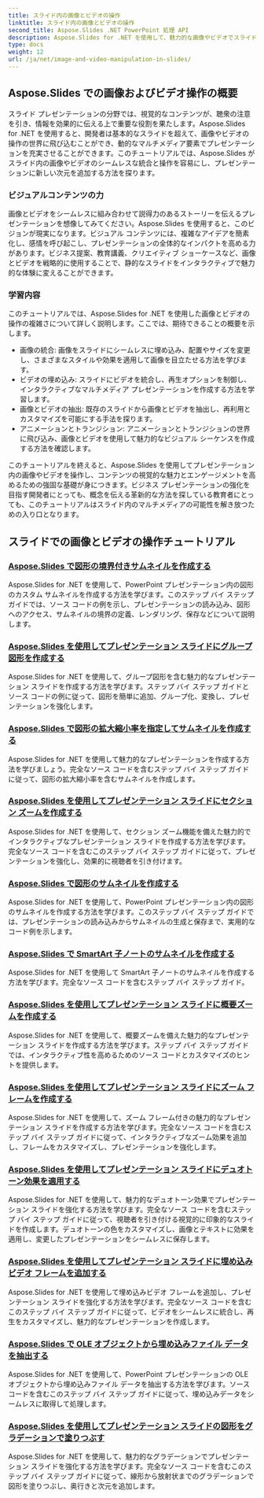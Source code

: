 ```yaml
---
title: スライド内の画像とビデオの操作
linktitle: スライド内の画像とビデオの操作
second_title: Aspose.Slides .NET PowerPoint 処理 API
description: Aspose.Slides for .NET を使用して、魅力的な画像やビデオでスライド プレゼンテーションを強化します。視覚的に魅力的なコンテンツを作成するために、スライド内の画像やビデオを操作する方法を段階的に学習します。
type: docs
weight: 12
url: /ja/net/image-and-video-manipulation-in-slides/
---
```


## Aspose.Slides での画像およびビデオ操作の概要

スライド プレゼンテーションの分野では、視覚的なコンテンツが、聴衆の注意を引き、情報を効果的に伝える上で重要な役割を果たします。Aspose.Slides for .NET を使用すると、開発者は基本的なスライドを超えて、画像やビデオの操作の世界に飛び込むことができ、動的なマルチメディア要素でプレゼンテーションを充実させることができます。このチュートリアルでは、Aspose.Slides がスライド内の画像やビデオのシームレスな統合と操作を容易にし、プレゼンテーションに新しい次元を追加する方法を探ります。

### ビジュアルコンテンツの力

画像とビデオをシームレスに組み合わせて説得力のあるストーリーを伝えるプレゼンテーションを想像してみてください。Aspose.Slides を使用すると、このビジョンが現実になります。ビジュアル コンテンツには、複雑なアイデアを簡素化し、感情を呼び起こし、プレゼンテーションの全体的なインパクトを高める力があります。ビジネス提案、教育講義、クリエイティブ ショーケースなど、画像とビデオを戦略的に使用することで、静的なスライドをインタラクティブで魅力的な体験に変えることができます。

### 学習内容

このチュートリアルでは、Aspose.Slides for .NET を使用した画像とビデオの操作の複雑さについて詳しく説明します。ここでは、期待できることの概要を示します。

- 画像の統合: 画像をスライドにシームレスに埋め込み、配置やサイズを変更し、さまざまなスタイルや効果を適用して画像を目立たせる方法を学びます。
- ビデオの埋め込み: スライドにビデオを統合し、再生オプションを制御し、インタラクティブなマルチメディア プレゼンテーションを作成する方法を学習します。
- 画像とビデオの抽出: 既存のスライドから画像とビデオを抽出し、再利用とカスタマイズを可能にする手法を探ります。
- アニメーションとトランジション: アニメーションとトランジションの世界に飛び込み、画像とビデオを使用して魅力的なビジュアル シーケンスを作成する方法を確認します。

このチュートリアルを終えると、Aspose.Slides を使用してプレゼンテーション内の画像やビデオを操作し、コンテンツの視覚的な魅力とエンゲージメントを高めるための強固な基礎が身につきます。ビジネス プレゼンテーションの強化を目指す開発者にとっても、概念を伝える革新的な方法を探している教育者にとっても、このチュートリアルはスライド内のマルチメディアの可能性を解き放つための入り口となります。


## スライドでの画像とビデオの操作チュートリアル
### [Aspose.Slides で図形の境界付きサムネイルを作成する](./creating-thumbnail-bounds-shape/)
Aspose.Slides for .NET を使用して、PowerPoint プレゼンテーション内の図形のカスタム サムネイルを作成する方法を学びます。このステップ バイ ステップ ガイドでは、ソース コードの例を示し、プレゼンテーションの読み込み、図形へのアクセス、サムネイルの境界の定義、レンダリング、保存などについて説明します。
### [Aspose.Slides を使用してプレゼンテーション スライドにグループ図形を作成する](./creating-group-shapes/)
Aspose.Slides for .NET を使用して、グループ図形を含む魅力的なプレゼンテーション スライドを作成する方法を学びます。ステップ バイ ステップ ガイドとソース コードの例に従って、図形を簡単に追加、グループ化、変換し、プレゼンテーションを強化します。
### [Aspose.Slides で図形の拡大縮小率を指定してサムネイルを作成する](./creating-thumbnail-scaling-factor-shape/)
Aspose.Slides for .NET を使用して魅力的なプレゼンテーションを作成する方法を学びましょう。完全なソース コードを含むステップ バイ ステップ ガイドに従って、図形の拡大縮小率を含むサムネイルを作成します。
### [Aspose.Slides を使用してプレゼンテーション スライドにセクション ズームを作成する](./creating-section-zoom/)
Aspose.Slides for .NET を使用して、セクション ズーム機能を備えた魅力的でインタラクティブなプレゼンテーション スライドを作成する方法を学びます。完全なソース コードを含むこのステップ バイ ステップ ガイドに従って、プレゼンテーションを強化し、効果的に視聴者を引き付けます。
### [Aspose.Slides で図形のサムネイルを作成する](./creating-thumbnail-shape/)
Aspose.Slides for .NET を使用して、PowerPoint プレゼンテーション内の図形のサムネイルを作成する方法を学びます。このステップ バイ ステップ ガイドでは、プレゼンテーションの読み込みからサムネイルの生成と保存まで、実用的なコード例を示します。
### [Aspose.Slides で SmartArt 子ノートのサムネイルを作成する](./creating-thumbnail-smartart-child-note/)
Aspose.Slides for .NET を使用して SmartArt 子ノートのサムネイルを作成する方法を学びます。完全なソース コードを含むステップ バイ ステップ ガイド。
### [Aspose.Slides を使用してプレゼンテーション スライドに概要ズームを作成する](./creating-summary-zoom/)
Aspose.Slides for .NET を使用して、概要ズームを備えた魅力的なプレゼンテーション スライドを作成する方法を学びます。ステップ バイ ステップ ガイドでは、インタラクティブ性を高めるためのソース コードとカスタマイズのヒントを提供します。
### [Aspose.Slides を使用してプレゼンテーション スライドにズーム フレームを作成する](./creating-zoom-frame/)
Aspose.Slides for .NET を使用して、ズーム フレーム付きの魅力的なプレゼンテーション スライドを作成する方法を学びます。完全なソース コードを含むステップ バイ ステップ ガイドに従って、インタラクティブなズーム効果を追加し、フレームをカスタマイズし、プレゼンテーションを強化します。
### [Aspose.Slides を使用してプレゼンテーション スライドにデュオトーン効果を適用する](./applying-duotone-effects/)
Aspose.Slides for .NET を使用して、魅力的なデュオトーン効果でプレゼンテーション スライドを強化する方法を学びます。完全なソース コードを含むステップ バイ ステップ ガイドに従って、視聴者を引き付ける視覚的に印象的なスライドを作成します。デュオトーンの色をカスタマイズし、画像とテキストに効果を適用し、変更したプレゼンテーションをシームレスに保存します。
### [Aspose.Slides を使用してプレゼンテーション スライドに埋め込みビデオ フレームを追加する](./adding-embedded-video-frame/)
Aspose.Slides for .NET を使用して埋め込みビデオ フレームを追加し、プレゼンテーション スライドを強化する方法を学びます。完全なソース コードを含むこのステップ バイ ステップ ガイドに従って、ビデオをシームレスに統合し、再生をカスタマイズし、魅力的なプレゼンテーションを作成します。
### [Aspose.Slides で OLE オブジェクトから埋め込みファイル データを抽出する](./extracting-embedded-file-data-ole-object/)
Aspose.Slides for .NET を使用して、PowerPoint プレゼンテーションの OLE オブジェクトから埋め込みファイル データを抽出する方法を学びます。ソース コードを含むこのステップ バイ ステップ ガイドに従って、埋め込みデータをシームレスに取得して処理します。
### [Aspose.Slides を使用してプレゼンテーション スライドの図形をグラデーションで塗りつぶす](./filling-shapes-gradient/)
Aspose.Slides for .NET を使用して、魅力的なグラデーションでプレゼンテーション スライドを強化する方法を学びます。完全なソース コードを含むこのステップ バイ ステップ ガイドに従って、線形から放射状までのグラデーションで図形を塗りつぶし、奥行きと次元を追加します。